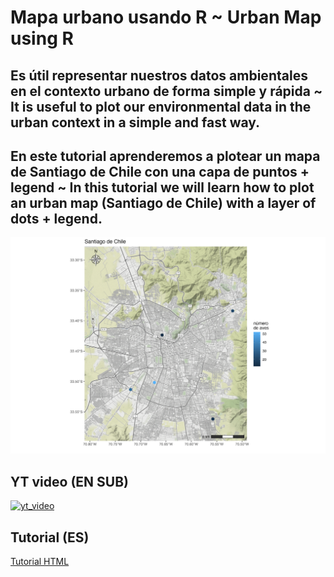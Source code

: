 # Mapa urbano usando R ~ Urban Map using R 

## Es útil representar nuestros datos ambientales en el contexto urbano de forma simple y rápida ~ It is useful to plot our environmental data in the urban context in a simple and fast way. 

## En este tutorial aprenderemos a plotear un mapa de Santiago de Chile con una capa de puntos + legend ~ In this tutorial we will learn how to plot an urban map (Santiago de Chile) with a layer of dots + legend.

![urban_map](https://github.com/Saryace/mapa_urbano/blob/main/mapas/mapa_urbano.jpeg?raw=true)

## YT video (EN SUB)

[![yt_video](https://img.youtube.com/vi/YOUTUBE_VIDEO_ID_HERE/0.jpg)](https://www.youtube.com/watch?v=YOUTUBE_VIDEO_ID_HERE)

## Tutorial (ES)

[Tutorial HTML](https://saryace.github.io/mapa_urbano/)
